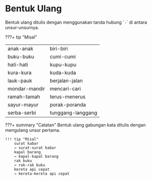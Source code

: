 # Bentuk Ulang

Bentuk ulang ditulis dengan menggunakan tanda hubung \``-`\` di
antara unsur-unsurnya.

???+ tip "Misal"
    <table>
      <tr>
        <td>anak-anak</td>
        <td>biri-biri</td>
    </tr>
      <tr>
        <td>buku-buku</td>
        <td>cumi-cumi</td>
      </tr>
      <tr>
        <td>hati-hati</td>
        <td>kupu-kupu</td>
      </tr>
      <tr>
        <td>kura-kura</td>
        <td>kuda-kuda</td>
      </tr>
      <tr>
        <td>lauk-pauk</td>
        <td>berjalan-jalan</td>
      </tr>
      <tr>
        <td>mondar-mandir</td>
        <td>mencari-cari</td>
     </tr>
      <tr>
        <td>ramah-tamah</td>
        <td>terus-menerus</td>
      </tr>
      <tr>
        <td>sayur-mayur</td>
        <td>porak-poranda</td>
      </tr>
      <tr>
        <td>serba-serbi</td>
        <td>tunggang-langgang</td>
      </tr>
    </table>
    
???+ summary "Catatan"
    Bentuk ulang gabungan kata ditulis dengan mengulang unsur pertama.

    !!! tip "Misal"
        surat kabar  
        → surat-surat kabar  
        kapal barang  
        → kapal-kapal barang  
        rak buku  
        → rak-rak buku  
        kereta api cepat  
        → kereta-kereta api cepat
    
